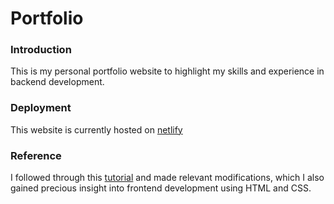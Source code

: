 # Portfolio

### Introduction

This is my personal portfolio website to highlight my skills and experience in backend development.

### Deployment

This website is currently hosted on [netlify](https://ma-ningzhi.netlify.app/)

### Reference

I followed through this [tutorial](https://youtu.be/ldwlOzRvYOU?si=JF97t34n6IPobbMg) and made relevant modifications, which I also gained precious insight into frontend development using HTML and CSS.
